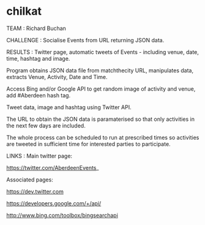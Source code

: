chilkat
=======

TEAM : Richard Buchan

CHALLENGE : Socialise Events from URL returning JSON data.

RESULTS : 
Twitter page, automatic tweets of Events - including venue, date, time, hashtag and image.

Program obtains JSON data file from matchthecity URL, manipulates data, extracts Venue, Activity, Date and Time.

Access Bing and/or Google API to get random image of activity and venue, add #Aberdeen hash tag.

Tweet data, image and hashtag using Twitter API. 

The URL to obtain the JSON data is paramaterised so that only activities in the next few days are included. 

The whole process can be scheduled to run at prescribed times so activities are tweeted in sufficient time for interested parties to participate.

LINKS : 
Main twitter page:

https://twitter.com/AberdeenEvents_

Associated pages:

https://dev.twitter.com

https://developers.google.com/+/api/

http://www.bing.com/toolbox/bingsearchapi


